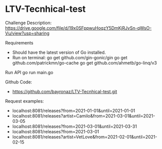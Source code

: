 # LTV-Tecnhical-test

Challenge Description:
https://drive.google.com/file/d/19x0SFppwuHoqzY5DmKjRJvSn-qWsO-Vu/view?usp=sharing

Requirements
- Should have the latest version of Go installed.
- Run on terminal:
    go get github.com/gin-gonic/gin
    go get github.com/patrickmn/go-cache
    go get github.com/ahmetb/go-linq/v3


Run API
    go run main.go

Github Code:
- https://github.com/bayronaz/LTV-Tecnhical-test.git

Request examples:
- localhost:8081/releases?from=2021-01-01&until=2021-01-01
- localhost:8081/releases?artist=Camilo&from=2021-03-01&until=2021-03-05
- localhost:8081/releases?from=2021-03-01&until=2021-03-31
- localhost:8081/releases?from=2021-03-01
- localhost:8081/releases?artist=VetLove&from=2021-02-01&until=2021-02-15